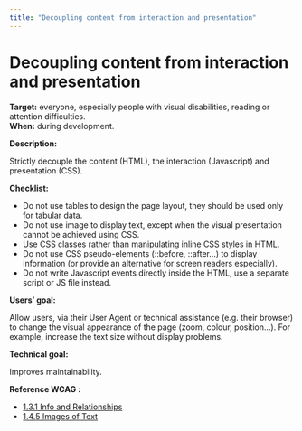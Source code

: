 ```yaml
---
title: "Decoupling content from interaction and presentation"
---
```


# Decoupling content from interaction and presentation

**Target:** everyone, especially people with visual disabilities, reading or attention difficulties.  
**When:** during development.

**Description:**

Strictly decouple the content (<abbr>HTML</abbr>), the interaction (Javascript) and presentation (<abbr>CSS</abbr>). 

**Checklist:**

- Do not use tables to design the page layout, they should be used only for tabular data. 
- Do not use image to display text, except when the visual presentation cannot be achieved using <abbr>CSS</abbr>.
- Use <abbr>CSS</abbr> classes rather than manipulating inline <abbr>CSS</abbr> styles in <abbr>HTML</abbr>.
- Do not use <abbr>CSS</abbr> pseudo-elements (::before, ::after…) to display information (or provide an alternative for screen readers especially).
- Do not write Javascript events directly inside the <abbr>HTML</abbr>, use a separate script or <abbr>JS</abbr> file instead.

**Users’ goal:**

Allow users, via their User Agent or technical assistance (e.g. their browser) to change the visual appearance of the page (zoom, colour, position…). For example, increase the text size without display problems.

**Technical goal:**

Improves maintainability.

**Reference <abbr>WCAG</abbr>&nbsp;:**
- <a href="https://www.w3.org/TR/WCAG21/#info-and-relationships">1.3.1 Info and Relationships</a>
- <a href="https://www.w3.org/TR/WCAG21/#images-of-text">1.4.5 Images of Text</a>

